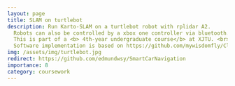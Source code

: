 ```yaml
---
layout: page
title: SLAM on turtlebot
description: Run Karto-SLAM on a turtlebot robot with rplidar A2.
  Robots can also be controlled by a xbox one controller via bluetooth. <br>
  This is part of a <b> 4th-year undergraduate course</b> at XJTU. <br>
  Software implementation is based on https://github.com/mywisdomfly/Clean-robot-turtlebot3
img: /assets/img/turtlebot.jpg
redirect: https://github.com/edmundwsy/SmartCarNavigation
importance: 8
category: coursework
---
```

